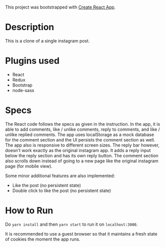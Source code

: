 This project was bootstrapped with [Create React App](https://github.com/facebook/create-react-app).

# Description
This is a clone of a single instagram post.

# Plugins used
- React
- Redux
- Bootstrap
- node-sass

# Specs
The React code follows the specs as given in the instruction. In the app, it is able to add comments,
like / unlike comments, reply to comments, and like / unlike replied comments. The app uses localStorage 
as a mock database for the comment section and the UI persists the comment section as well. The app also
is responsive to different screen sizes. The reply bar however, doesn't work exactly as the original instagram 
app. It adds a reply input below the reply section and has its own reply button. The comment section also scrolls
down instead of going to a new page like the original instagram page (for mobile view). 

Some minor additional features are
also implemented:
- Like the post (no persistent state)
- Double click to like the post  (no persistent state)

# How to Run
Do `yarn install` and then `yarn start` to run it on `localhost:3000`. 

It is recommended to use a guest browser so that it maintains a fresh state of cookies 
the moment the app runs.